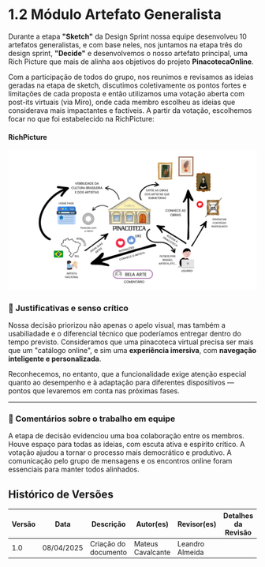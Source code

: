 # 1.2 Módulo Artefato Generalista

Durante a etapa **"Sketch"** da Design Sprint nossa equipe desenvolveu 10 artefatos generalistas, e com base neles, nos juntamos na etapa três do design sprint, **"Decide"** e desenvolvemos o nosso artefato principal, uma Rich Picture que mais de alinha aos objetivos do projeto **PinacotecaOnline**.

Com a participação de todos do grupo, nos reunimos e revisamos as ideias geradas na etapa de sketch, discutimos coletivamente os pontos fortes e limitações de cada proposta e então utilizamos uma votação aberta com post-its virtuais (via Miro), onde cada membro escolheu as ideias que considerava mais impactantes e factíveis. A partir da votação, escolhemos focar no que foi estabelecido na RichPicture:
   #### RichPicture
   ![RichPicture](https://github.com/UnBArqDsw2025-1-Turma01/2025.1-T01-_G2_PinacotecaOnline_Entrega_01/blob/main/docs/assets/images/Rich-Picture-Pinacoteca.png?raw=true)

### 🧠 Justificativas e senso crítico

Nossa decisão priorizou não apenas o apelo visual, mas também a usabiliadade e o diferencial técnico que poderíamos entregar dentro do tempo previsto. Consideramos que uma pinacoteca virtual precisa ser mais que um "catálogo online", e sim uma **experiência imersiva**, com **navegação inteligente e personalizada**.

Reconhecemos, no entanto, que a funcionalidade exige atenção especial quanto ao desempenho e à adaptação para diferentes dispositivos — pontos que levaremos em conta nas próximas fases.

---

### 🤝 Comentários sobre o trabalho em equipe

A etapa de decisão evidenciou uma boa colaboração entre os membros. Houve espaço para todas as ideias, com escuta ativa e espírito crítico. A votação ajudou a tornar o processo mais democrático e produtivo. A comunicação pelo grupo de mensagens e os encontros online foram essenciais para manter todos alinhados.

## Histórico de Versões

| Versão | Data       | Descrição           | Autor(es)                | Revisor(es)       | Detalhes da Revisão               |
|--------|------------|---------------------|--------------------------|-------------------|-----------------------------------|
| 1.0    | 08/04/2025 | Criação do documento| Mateus Cavalcante | Leandro Almeida | |